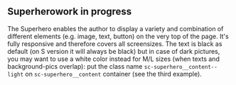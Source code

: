  <h2>Superhero<span class="status in-progress">work in progress</span></h2>

 The Superhero enables the author to display a variety and combination of different elements (e.g. image, text, button) on the very top of the page. It's fully responsive and therefore covers all screensizes. The text is black as default (on S version it will always be black) but in case of dark pictures, you may want to use a white color instead for M/L sizes (when texts and background-pics overlap): put the class name `sc-superhero__content--light` on `sc-superhero__content` container (see the third example).
